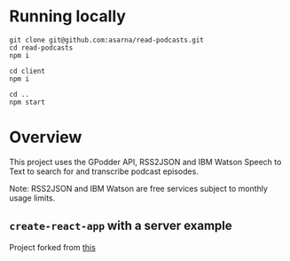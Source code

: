 # Running locally

```
git clone git@github.com:asarna/read-podcasts.git
cd read-podcasts
npm i

cd client
npm i

cd ..
npm start
```

# Overview

This project uses the GPodder API, RSS2JSON and IBM Watson Speech to Text to search for and transcribe podcast episodes.

Note: RSS2JSON and IBM Watson are free services subject to monthly usage limits.

## `create-react-app` with a server example

Project forked from [this](https://github.com/asarna/react-with-server)
